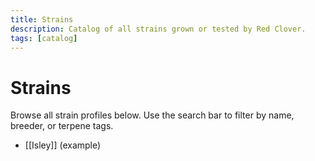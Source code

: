 ```yaml
---
title: Strains
description: Catalog of all strains grown or tested by Red Clover.
tags: [catalog]
---
```


# Strains

Browse all strain profiles below. Use the search bar to filter by name, breeder, or terpene tags.

- [[Isley]] (example)
